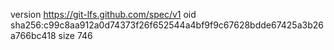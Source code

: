 version https://git-lfs.github.com/spec/v1
oid sha256:c99c8aa912a0d74373f26f652544a4bf9f9c67628bdde67425a3b26a766bc418
size 746
